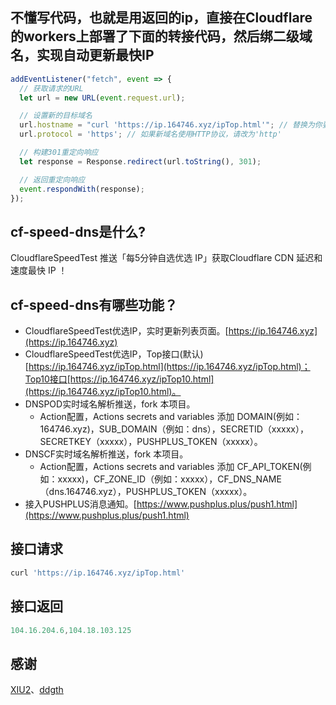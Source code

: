 ## 不懂写代码，也就是用返回的ip，直接在Cloudflare的workers上部署了下面的转接代码，然后绑二级域名，实现自动更新最快IP
```javascript
addEventListener("fetch", event => {
  // 获取请求的URL
  let url = new URL(event.request.url);

  // 设置新的目标域名
  url.hostname = "curl 'https://ip.164746.xyz/ipTop.html'"; // 替换为你要转接的目标域名
  url.protocol = 'https'; // 如果新域名使用HTTP协议，请改为'http'

  // 构建301重定向响应
  let response = Response.redirect(url.toString(), 301);

  // 返回重定向响应
  event.respondWith(response);
});
```
## cf-speed-dns是什么?
CloudflareSpeedTest 推送「每5分钟自选优选 IP」获取Cloudflare CDN 延迟和速度最快 IP ！

## cf-speed-dns有哪些功能？
* CloudflareSpeedTest优选IP，实时更新列表页面。[https://ip.164746.xyz](https://ip.164746.xyz)
* CloudflareSpeedTest优选IP，Top接口(默认)[https://ip.164746.xyz/ipTop.html](https://ip.164746.xyz/ipTop.html)；Top10接口[https://ip.164746.xyz/ipTop10.html](https://ip.164746.xyz/ipTop10.html)。
* DNSPOD实时域名解析推送，fork 本项目。
  * Action配置，Actions secrets and variables 添加 DOMAIN(例如：164746.xyz)，SUB_DOMAIN（例如：dns），SECRETID（xxxxx），SECRETKEY（xxxxx），PUSHPLUS_TOKEN（xxxxx）。
* DNSCF实时域名解析推送，fork 本项目。
  * Action配置，Actions secrets and variables 添加 CF_API_TOKEN(例如：xxxxx)，CF_ZONE_ID（例如：xxxxx），CF_DNS_NAME（dns.164746.xyz），PUSHPLUS_TOKEN（xxxxx）。
* 接入PUSHPLUS消息通知。[https://www.pushplus.plus/push1.html](https://www.pushplus.plus/push1.html)

## 接口请求
```javascript
curl 'https://ip.164746.xyz/ipTop.html'
```
## 接口返回
```javascript
104.16.204.6,104.18.103.125
```

## 感谢
[XIU2](https://github.com/XIU2/CloudflareSpeedTest)、[ddgth](https://github.com/ddgth/cf2dns)
